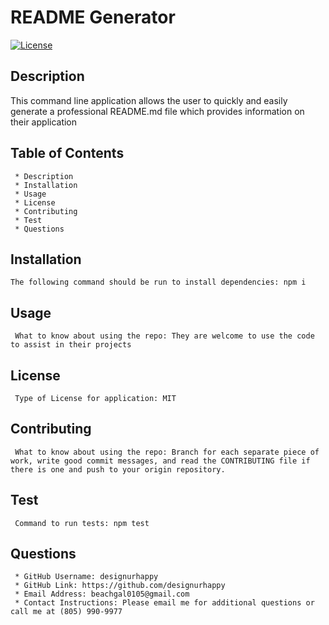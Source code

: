 # README Generator
[![License](https://img.shields.io/badge/License-MIT-green)](https://opensource.org/licenses/MIT)

  ## Description 
  This command line application allows the user to quickly and easily generate a professional README.md file which provides information on their application

  
  ## Table of Contents
     * Description
     * Installation
     * Usage
     * License
     * Contributing
     * Test
     * Questions

 
  ## Installation
    The following command should be run to install dependencies: npm i

  
  ## Usage
     What to know about using the repo: They are welcome to use the code to assist in their projects

  
  ## License
     Type of License for application: MIT


  ## Contributing
     What to know about using the repo: Branch for each separate piece of work, write good commit messages, and read the CONTRIBUTING file if there is one and push to your origin repository.


  ## Test
     Command to run tests: npm test


  ## Questions
     * GitHub Username: designurhappy
     * GitHub Link: https://github.com/designurhappy
     * Email Address: beachgal0105@gmail.com
     * Contact Instructions: Please email me for additional questions or call me at (805) 990-9977

